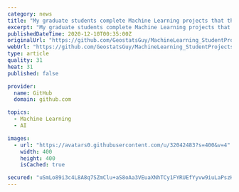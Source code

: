 ```yaml
---
category: news
title: "My graduate students complete Machine Learning projects that they have agreed to share."
excerpt: "My graduate students complete Machine Learning projects that they have agreed to share. - GeostatsGuy/MachineLearning_StudentProjects"
publishedDateTime: 2020-12-10T00:35:00Z
originalUrl: "https://github.com/GeostatsGuy/MachineLearning_StudentProjects"
webUrl: "https://github.com/GeostatsGuy/MachineLearning_StudentProjects"
type: article
quality: 31
heat: 31
published: false

provider:
  name: GitHub
  domain: github.com

topics:
  - Machine Learning
  - AI

images:
  - url: "https://avatars0.githubusercontent.com/u/32042483?s=400&v=4"
    width: 400
    height: 400
    isCached: true

secured: "uSmLo89i3c4L8A8q7SZmClu+aS8oAa3VEuaXNhTCy1FYRUEfYyvw9iuLaPszH1+bCA9y78fGnjXzoyFP6w4wFFfQU2yUdYuoRYbMDtmpcKjZUggP5SVg1mdjbDwGP/2w++9BcpleGyt2PIT9Tq0GUYbjg2XIQQzWydX8LTMA1/ZwDfi3FCvx47Ir3VD1eNxqBbwpA05Q2SvGju46/WLrv/7D2NvZkio0EOjvXfhRTLI1vRDKbTc1gtCHN5JvNYYqkOfw1l296PjVxltuUzq0N4zFu4zgIe1el5qTlwt2WrZ28Gq0jFvIsaxNtFTBpUUlppC6cOXpVo1mhmNWbzpYjMrLF2ZyZtBGpwl485tsJlE=;R/m3drsAXfaPuQYagxJ+1Q=="
---
```


